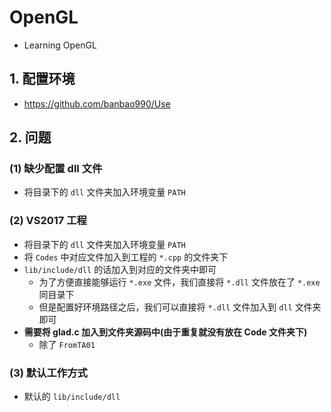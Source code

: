 # OpenGL
+ Learning OpenGL



## 1. 配置环境

+ https://github.com/banbao990/Use



## 2. 问题

### (1) 缺少配置 dll 文件

+ 将目录下的 `dll` 文件夹加入环境变量 `PATH`



### (2) VS2017 工程

+ 将目录下的 `dll` 文件夹加入环境变量 `PATH`
+ 将 `Codes` 中对应文件加入到工程的 `*.cpp` 的文件夹下
+ `lib/include/dll` 的话加入到对应的文件夹中即可
    + 为了方便直接能够运行 `*.exe` 文件，我们直接将 `*.dll` 文件放在了 `*.exe` 同目录下
    + 但是配置好环境路径之后，我们可以直接将 `*.dll` 文件加入到 `dll` 文件夹即可
+ **需要将 glad.c 加入到文件夹源码中(由于重复就没有放在 Code 文件夹下)**
    + 除了 `FromTA01`



### (3) 默认工作方式

+ 默认的 `lib/include/dll`
